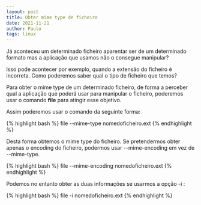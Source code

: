 ```yaml
---
layout: post
title: Obter mime type de ficheiro
date: 2021-11-21
author: Paulo
tags: linux
---
```


Já aconteceu um determinado ficheiro aparentar ser de um determinado formato mas a aplicação que usamos não o consegue manipular?

Isso pode acontecer por exemplo, quando a extensão do ficheiro é incorreta. Como poderemos saber qual o tipo de ficheiro que temos?

Para obter o mime type de um determinado ficheiro, de forma a perceber qual a aplicação que poderá usar para manipular o ficheiro, poderemos usar o comando **file** para atingir esse objetivo.

Assim poderemos usar o comando da seguinte forma:

{% highlight bash %}
file --mime-type nomedoficheiro.ext
{% endhighlight %}


Desta forma obtemos o mime type do ficheiro. Se pretendermos obter apenas o encoding do ficheiro, podermos usar --mime-encoding em vez de --mime-type.

{% highlight bash %}
file --mime-encoding nomedoficheiro.ext
{% endhighlight %}

Podemos no entanto obter as duas informações se usarmos a opção -i :

{% highlight bash %}
file -i nomedoficheiro.ext
{% endhighlight %}
